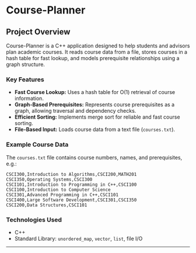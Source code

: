 # Course-Planner

## Project Overview

Course-Planner is a C++ application designed to help students and advisors plan academic courses. It reads course data from a file, stores courses in a hash table for fast lookup, and models prerequisite relationships using a graph structure.

### Key Features

- **Fast Course Lookup:** Uses a hash table for O(1) retrieval of course information.
- **Graph-Based Prerequisites:** Represents course prerequisites as a graph, allowing traversal and dependency checks.
- **Efficient Sorting:** Implements merge sort for reliable and fast course sorting.
- **File-Based Input:** Loads course data from a text file (`courses.txt`).

### Example Course Data

The `courses.txt` file contains course numbers, names, and prerequisites, e.g.:

```
CSCI300,Introduction to Algorithms,CSCI200,MATH201
CSCI350,Operating Systems,CSCI300
CSCI101,Introduction to Programming in C++,CSCI100
CSCI100,Introduction to Computer Science
CSCI301,Advanced Programming in C++,CSCI101
CSCI400,Large Software Development,CSCI301,CSCI350
CSCI200,Data Structures,CSCI101
```

### Technologies Used

- C++
- Standard Library: `unordered_map`, `vector`, `list`, file I/O

---